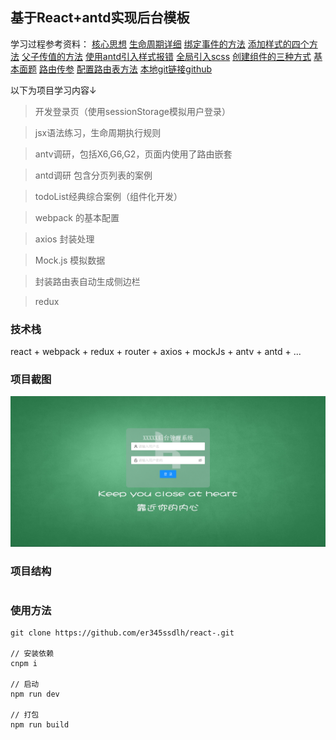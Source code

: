 <!--
 * @Descripttion: 
 * @version: 
 * @Author: lzy
 * @Date: 2021-04-12 15:29:50
 * @LastEditors: Andy
 * @LastEditTime: 2021-05-11 11:29:48
-->
## 基于React+antd实现后台模板

学习过程参考资料：
[核心思想](https://segmentfault.com/a/1190000012052941)
[生命周期详细](https://www.jianshu.com/p/b331d0e4b398)
[绑定事件的方法](https://segmentfault.com/a/1190000011317515)
[添加样式的四个方法](https://www.cnblogs.com/zcy9838/p/12023168.html)
[父子传值的方法](https://www.jb51.net/article/162396.htm)
[使用antd引入样式报错](https://www.cnblogs.com/wspblog/p/10457512.html)
[全局引入scss](https://blog.csdn.net/chiuwingyan/article/details/78639542?utm_medium=distribute.pc_relevant.none-task-blog-2%7Edefault%7EBlogCommendFromMachineLearnPai2%7Edefault-1.control&dist_request_id=1331303.8438.16182848848559347&depth_1-utm_source=distribute.pc_relevant.none-task-blog-2%7Edefault%7EBlogCommendFromMachineLearnPai2%7Edefault-1.control)
[创建组件的三种方式](https://www.cnblogs.com/wonyun/p/5930333.html)
[基本面题](https://www.cnblogs.com/bzsheng/p/12690480.html)
[路由传参](https://www.jianshu.com/p/7ad7ab2745af)
[配置路由表方法](https://www.jianshu.com/p/677433245697)
[本地git链接github](https://blog.csdn.net/sihai12345/article/details/72379831)

以下为项目学习内容↓
> 开发登录页（使用sessionStorage模拟用户登录）

> jsx语法练习，生命周期执行规则 

> antv调研，包括X6,G6,G2，页面内使用了路由嵌套 

> antd调研 包含分页列表的案例 

> todoList经典综合案例（组件化开发） 

> webpack 的基本配置 

> axios 封装处理 

> Mock.js 模拟数据 

> 封装路由表自动生成侧边栏 

> redux

### 技术栈
react + webpack + redux + router + axios + mockJs + antv + antd +  ...
### 项目截图
![avatar](./src/assets/img/登录.png)
### 项目结构

```
```

### 使用方法

```npm
git clone https://github.com/er345ssdlh/react-.git

// 安装依赖
cnpm i

// 启动
npm run dev

// 打包
npm run build

```